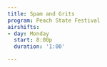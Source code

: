 ```yaml
---
title: Spam and Grits
program: Peach State Festival
airshifts:
- day: Monday
  start: 8:00p
  duration: '1:00'

---
```

